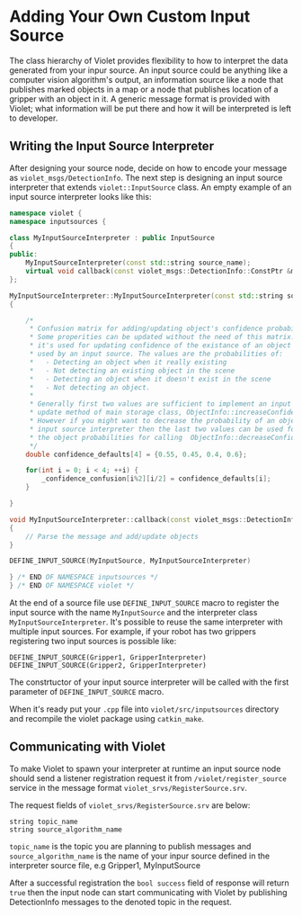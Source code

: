 # Adding Your Own Custom Input Source

The class hierarchy of Violet provides flexibility to how to interpret the data generated from your inpur source. An input source could be anything like a computer vision algorithm's output, an information source like a node that publishes marked objects in a map  or a node that publishes location of a gripper with an object in it. A generic message format is provided with Violet; what information will be put there and how it will be interpreted is left to developer.

## Writing the Input Source Interpreter

After designing your source node, decide on how to encode your message as ```violet_msgs/DetectionInfo```. The next step is designing an input source interpreter that extends ```violet::InputSource``` class. An empty example of an input source interpreter looks like this:

```c++
namespace violet {
namespace inputsources {

class MyInputSourceInterpreter : public InputSource
{
public:
    MyInputSourceInterpreter(const std::string source_name);
    virtual void callback(const violet_msgs::DetectionInfo::ConstPtr &msg);
};

MyInputSourceInterpreter::MyInputSourceInterpreter(const std::string source_name) : InputSource(source_name),
{

    /*
     * Confusion matrix for adding/updating object's confidence probability:
     * Some properities can be updated without the need of this matrix. However
     * it's used for updating confidence of the existance of an object and generally
     * used by an input source. The values are the probabilities of: 
     *   - Detecting an object when it really existing
     *   - Not detecting an existing object in the scene
     *   - Detecting an object when it doesn't exist in the scene
     *   - Not detecting an object.
     *
     * Generally first two values are sufficient to implement an input source since,
     * update method of main storage class, ObjectInfo::increaseConfidence, uses
     * However if you might want to decrease the probability of an object in the
     * input source interpreter then the last two values can be used for decreasing
     * the object probabilities for calling  ObjectInfo::decreaseConfidence function.
     */
    double confidence_defaults[4] = {0.55, 0.45, 0.4, 0.6};

    for(int i = 0; i < 4; ++i) {
        _confidence_confusion[i%2][i/2] = confidence_defaults[i];
    }

}

void MyInputSourceInterpreter::callback(const violet_msgs::DetectionInfo::ConstPtr &msg)
{
    // Parse the message and add/update objects
}

DEFINE_INPUT_SOURCE(MyInputSource, MyInputSourceInterpreter)

} /* END OF NAMESPACE inputsources */
} /* END OF NAMESPACE violet */
```

At the end of a source file use ```DEFINE_INPUT_SOURCE``` macro to register the input source with the name ```MyInputSource``` and the interpreter class ```MyInputSourceInterpreter```. It's possible to reuse the same interpreter with multiple input sources. For example, if your robot has two grippers registering two input sources is possible like:

```
DEFINE_INPUT_SOURCE(Gripper1, GripperInterpreter)
DEFINE_INPUT_SOURCE(Gripper2, GripperInterpreter)
```
The constrtuctor of your input source interpreter will be called with the first parameter of `DEFINE_INPUT_SOURCE` macro.

When it's ready put your ```.cpp``` file into ```violet/src/inputsources``` directory and recompile the violet package using ```catkin_make```.

## Communicating with Violet

To make Violet to spawn your interpreter at runtime an input source node should send a listener registration request it from  ```/violet/register_source``` service in the message format ```violet_srvs/RegisterSource.srv```.

The request fields of   ```violet_srvs/RegisterSource.srv``` are below:
```
string topic_name
string source_algorithm_name
```
```topic_name``` is the topic you are planning to publish messages and ```source_algorithm_name``` is the name of your inpur source defined in the interpreter source file, e.g Gripper1, MyInputSource

After a successful registration the ```bool success``` field of response will return ```true``` then the input node can start communicating with Violet by  publishing DetectionInfo messages to the denoted topic in the request.


